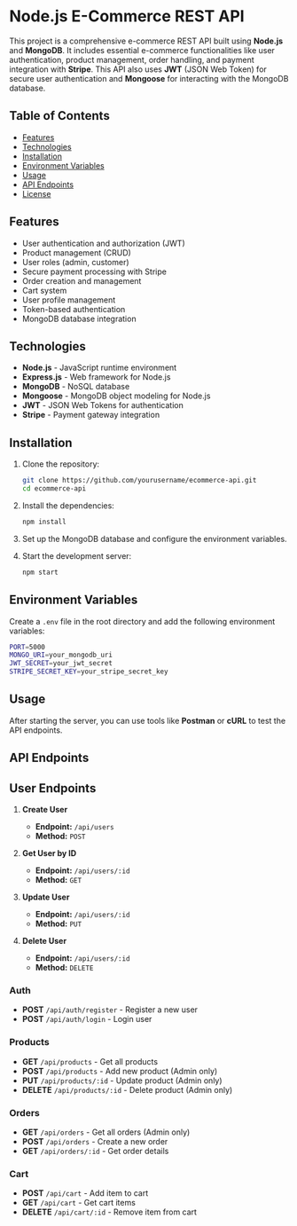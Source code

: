 
# Node.js E-Commerce REST API

This project is a comprehensive e-commerce REST API built using **Node.js** and **MongoDB**. It includes essential e-commerce functionalities like user authentication, product management, order handling, and payment integration with **Stripe**. This API also uses **JWT** (JSON Web Token) for secure user authentication and **Mongoose** for interacting with the MongoDB database.

## Table of Contents

- [Features](#features)
- [Technologies](#technologies)
- [Installation](#installation)
- [Environment Variables](#environment-variables)
- [Usage](#usage)
- [API Endpoints](#api-endpoints)
- [License](#license)

## Features

- User authentication and authorization (JWT)
- Product management (CRUD)
- User roles (admin, customer)
- Secure payment processing with Stripe
- Order creation and management
- Cart system
- User profile management
- Token-based authentication
- MongoDB database integration

## Technologies

- **Node.js** - JavaScript runtime environment
- **Express.js** - Web framework for Node.js
- **MongoDB** - NoSQL database
- **Mongoose** - MongoDB object modeling for Node.js
- **JWT** - JSON Web Tokens for authentication
- **Stripe** - Payment gateway integration

## Installation

1. Clone the repository:

   ```bash
   git clone https://github.com/yourusername/ecommerce-api.git
   cd ecommerce-api
   ```

2. Install the dependencies:

   ```bash
   npm install
   ```

3. Set up the MongoDB database and configure the environment variables.

4. Start the development server:

   ```bash
   npm start
   ```

## Environment Variables

Create a `.env` file in the root directory and add the following environment variables:

```bash
PORT=5000
MONGO_URI=your_mongodb_uri
JWT_SECRET=your_jwt_secret
STRIPE_SECRET_KEY=your_stripe_secret_key
```

## Usage

After starting the server, you can use tools like **Postman** or **cURL** to test the API endpoints.

## API Endpoints

## User Endpoints

1. **Create User**
   - **Endpoint:** `/api/users`
   - **Method:** `POST`

2. **Get User by ID**
   - **Endpoint:** `/api/users/:id`
   - **Method:** `GET`


3. **Update User**
   - **Endpoint:** `/api/users/:id`
   - **Method:** `PUT`

4. **Delete User**
   - **Endpoint:** `/api/users/:id`
   - **Method:** `DELETE`

### Auth

- **POST** `/api/auth/register` - Register a new user
- **POST** `/api/auth/login` - Login user

### Products

- **GET** `/api/products` - Get all products
- **POST** `/api/products` - Add new product (Admin only)
- **PUT** `/api/products/:id` - Update product (Admin only)
- **DELETE** `/api/products/:id` - Delete product (Admin only)

### Orders

- **GET** `/api/orders` - Get all orders (Admin only)
- **POST** `/api/orders` - Create a new order
- **GET** `/api/orders/:id` - Get order details

### Cart

- **POST** `/api/cart` - Add item to cart
- **GET** `/api/cart` - Get cart items
- **DELETE** `/api/cart/:id` - Remove item from cart


